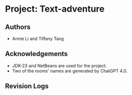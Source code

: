 # Project: Text-adventure 

## Authors
- Annie Li and Tiffany Tang

## Acknowledgements
- JDK-23 and NetBeans are used for the project.
- Two of the rooms' names are generated by ChatGPT 4.0.


## Revision Logs

